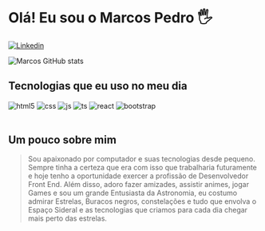 # Olá! Eu sou o Marcos Pedro 🖐️

[![Linkedin](https://img.shields.io/badge/LinkedIn-0077B5?style=for-the-badge&logo=linkedin&logoColor=white)](https://www.linkedin.com/in/marcos-pedro-alves-376a7b209)

![Marcos GitHub stats](https://github-readme-stats.vercel.app/api?username=marcospedroweb&show_icons=true&theme=dracula&count_private=true)

## Tecnologias que eu uso no meu dia

<div style="display: inline_block">
  <img align="center" alt="html5" src="https://img.shields.io/badge/HTML5-E34F26?style=for-the-badge&logo=html5&logoColor=white" />
  <img align="center" alt="css" src="https://img.shields.io/badge/CSS3-1572B6?style=for-the-badge&logo=css3&logoColor=white" />
  <img align="center" alt="js" src="https://img.shields.io/badge/JavaScript-F7DF1E?style=for-the-badge&logo=javascript&logoColor=black" />
  <img align="center" alt="ts" src="https://img.shields.io/badge/TypeScript-007ACC?style=for-the-badge&logo=typescript&logoColor=white" />
  <img align="center" alt="react" src="https://img.shields.io/badge/React-20232A?style=for-the-badge&logo=react&logoColor=61DAFB" />
  <img align="center" alt="bootstrap" src="https://img.shields.io/badge/Bootstrap-563D7C?style=for-the-badge&logo=bootstrap&logoColor=white" />
</div><br/>

## Um pouco sobre mim
> Sou apaixonado por computador e suas tecnologias desde pequeno. Sempre tinha a certeza que era com isso que trabalharia futuramente e hoje tenho a oportunidade exercer a profissão de Desenvolvedor Front End. Além disso, adoro fazer amizades, assistir animes, jogar Games e sou um grande Entusiasta da Astronomia, eu costumo admirar Estrelas, Buracos negros, constelações e tudo que envolva o Espaço Sideral e as tecnologias que criamos para cada dia chegar mais perto das estrelas.


